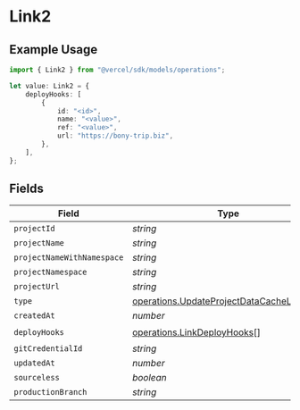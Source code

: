 # Link2

## Example Usage

```typescript
import { Link2 } from "@vercel/sdk/models/operations";

let value: Link2 = {
    deployHooks: [
        {
            id: "<id>",
            name: "<value>",
            ref: "<value>",
            url: "https://bony-trip.biz",
        },
    ],
};
```

## Fields

| Field                                                                                                  | Type                                                                                                   | Required                                                                                               | Description                                                                                            |
| ------------------------------------------------------------------------------------------------------ | ------------------------------------------------------------------------------------------------------ | ------------------------------------------------------------------------------------------------------ | ------------------------------------------------------------------------------------------------------ |
| `projectId`                                                                                            | *string*                                                                                               | :heavy_minus_sign:                                                                                     | N/A                                                                                                    |
| `projectName`                                                                                          | *string*                                                                                               | :heavy_minus_sign:                                                                                     | N/A                                                                                                    |
| `projectNameWithNamespace`                                                                             | *string*                                                                                               | :heavy_minus_sign:                                                                                     | N/A                                                                                                    |
| `projectNamespace`                                                                                     | *string*                                                                                               | :heavy_minus_sign:                                                                                     | N/A                                                                                                    |
| `projectUrl`                                                                                           | *string*                                                                                               | :heavy_minus_sign:                                                                                     | N/A                                                                                                    |
| `type`                                                                                                 | [operations.UpdateProjectDataCacheLinkType](../../models/operations/updateprojectdatacachelinktype.md) | :heavy_minus_sign:                                                                                     | N/A                                                                                                    |
| `createdAt`                                                                                            | *number*                                                                                               | :heavy_minus_sign:                                                                                     | N/A                                                                                                    |
| `deployHooks`                                                                                          | [operations.LinkDeployHooks](../../models/operations/linkdeployhooks.md)[]                             | :heavy_check_mark:                                                                                     | N/A                                                                                                    |
| `gitCredentialId`                                                                                      | *string*                                                                                               | :heavy_minus_sign:                                                                                     | N/A                                                                                                    |
| `updatedAt`                                                                                            | *number*                                                                                               | :heavy_minus_sign:                                                                                     | N/A                                                                                                    |
| `sourceless`                                                                                           | *boolean*                                                                                              | :heavy_minus_sign:                                                                                     | N/A                                                                                                    |
| `productionBranch`                                                                                     | *string*                                                                                               | :heavy_minus_sign:                                                                                     | N/A                                                                                                    |